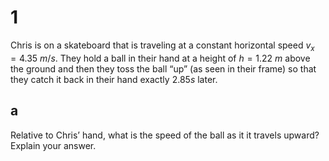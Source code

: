# 1

Chris is on a skateboard that is traveling at a constant horizontal speed $v_x = 4.35 ~m/s$. They hold a ball in their hand at a height of $h = 1.22~ m$ above the ground and then they toss the ball “up” (as seen in their frame) so that they catch it back in their hand exactly $2.85 s$ later.

## a

Relative to Chris’ hand, what is the speed of the ball as it it travels upward? Explain your answer.

